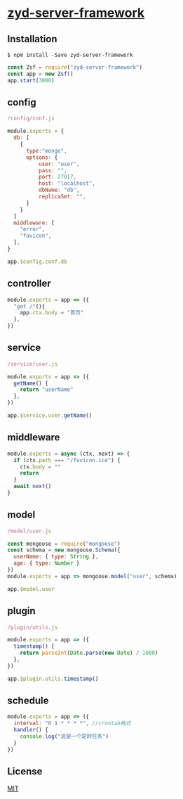 # [zyd-server-framework](https://github.com/hfzhae/zyd-server-framework)

## Installation
```
$ npm install -Save zyd-server-framework
```

```js
const Zsf = require("zyd-server-framework")
const app = new Zsf()
app.start(3000)
```

## config
```js
/config/conf.js

module.exports = {
  db: [
    {
      type:"mongo",
      options: {
          user: "user",
          pass: "",
          port: 27017,
          host: "localhost",
          dbName: "db",
          replicaSet: "",
      }
    }
  ]
  middleware: [
    "error",
    "favicon",
  ],
}

app.$config.conf.db
```

## controller
```js
module.exports = app => ({
  "get /"(){
    app.ctx.body = "首页"
  },
})
```
## service
```js
/service/user.js

module.exports = app => ({
  getName() {
    return "userName"
  },
})

app.$service.user.getName()
```

## middleware
```js
module.exports = async (ctx, next) => {
  if (ctx.path === "/favicon.ico") {
    ctx.body = ""
    return
  }
  await next()
}
```

## model

```js
/model/user.js

const mongoose = require("mongoose")
const schema = new mongoose.Schema({
  userName: { type: String },
  age: { type: Number }
})
module.exports = app => mongoose.model("user", schema)

app.$model.user
```

## plugin
```js
/plugin/utils.js

module.exports = app => ({
  timestamp() {
    return parseInt(Date.parse(new Date) / 1000)
  },
})

app.$plugin.utils.timestamp()
```

## schedule
```js
module.exports = app => ({
  interval: "0 1 * * * *", //crontab格式
  handler() {
    console.log("这是一个定时任务")
  }
})
```

## License
[MIT](https://github.com/hfzhae/zyd-server-framework/blob/master/LICENSE)